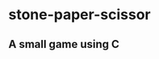 <script src="https://cdnjs.cloudflare.com/ajax/libs/fontawesome-iconpicker/3.2.0/js/fontawesome-iconpicker.min.js" integrity="sha512-7dlzSK4Ulfm85ypS8/ya0xLf3NpXiML3s6HTLu4qDq7WiJWtLLyrXb9putdP3/1umwTmzIvhuu9EW7gHYSVtCQ==" crossorigin="anonymous" referrerpolicy="no-referrer"></script>
# stone-paper-scissor
<h2>A small game using C</h2>
<i class="fa-solid fa-globe"></i>
